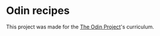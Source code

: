 # Odin recipes
This project was made for the [The Odin Project](https://www.theodinproject.com/paths/foundations/courses/foundations/lessons/recipes)'s curriculum.
